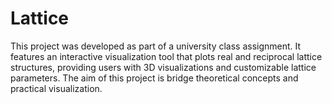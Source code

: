 # Lattice
This project was developed as part of a university class assignment. It features an interactive visualization tool that plots real and reciprocal lattice structures, providing users with  3D visualizations and customizable lattice parameters. The aim of this project is bridge theoretical concepts and practical visualization.
